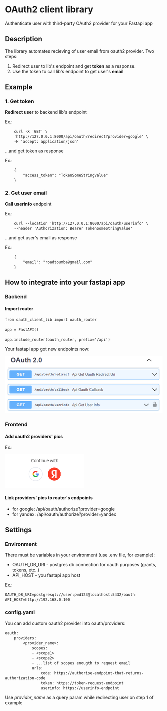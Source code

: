 
# OAuth2 client library

Authenticate user with third-party OAuth2 provider for your Fastapi app

## Description

The library automates recieving of user email from oauth2 provider.
Two steps:

1. Redirect user to lib's endpoint and get **token** as a response.
2. Use the token to call lib's endpoint to get user's **email**

## Example

### 1. Get token

**Redirect user** to backend lib's endpoint

Ex.:

```
    curl -X 'GET' \
    'http://127.0.0.1:8000/api/oauth/redirect?provider=google' \
    -H 'accept: application/json'
```

...and get token as response

Ex.:

```
    {
        "access_token": "TokenSomeStringValue"
    }
```

### 2. Get user email

**Call userinfo** endpoint

Ex.:

```
    curl --location 'http://127.0.0.1:8000/api/oauth/userinfo' \
    --header 'Authorization: Bearer TokenSomeStringValue'
```

...and get user's email as response

Ex.:

```
    {
        "email": "roadtoumba@gmail.com"
    }
```

## How to integrate into your fastapi app

### Backend

#### Import router

```
from oauth_client_lib import oauth_router

app = FastAPI()

app.include_router(oauth_router, prefix='/api')
```

Your fastapi app got new endpoints now:

![Oauth endpoints](docs/images/oauth_endpoints.png)

### Frontend

#### Add oauth2 providers' pics

Ex.:

![Continue with...](docs/images/oauth_providers.png)

#### Link providers' pics to router's endpoints

- for google: /api/oauth/authorize?provider=google
- for yandex: /api/oauth/authorize?provider=yandex

## Settings

### Environment

There must be variables in your environment (use .env file, for example):

- OAUTH_DB_URI - postgres db connection for oauth purposes (grants, tokens, etc..)
- API_HOST - you fastapi app host

Ex.:

    OAUTH_DB_URI=postgresql://user:pwd123@localhost:5432/oauth
    API_HOST=http://192.168.0.100

### config.yaml

You can add custom oauth2 provider into oauth/providers:

```
oauth:
    providers:
        <provider_name>:
            scopes:
            - <scope1>
            - <scope2>
            - ...list of scopes enougth to request email
            urls:
                code: https://authorise-endpoint-that-returns-authorization-code
                token: https://token-request-endpoint
                userinfo: https://userinfo-endpoint
```

 Use *provider_name* as a query param while redirecting user on step 1 of example
